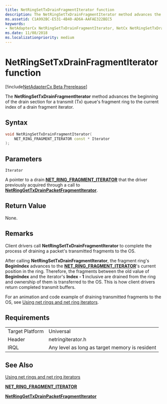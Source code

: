 ```yaml
---
title: NetRingSetTxDrainFragmentIterator function
description: The NetRingSetTxDrainFragmentIterator method advances the beginning of the drain section for a transmit (Tx) queue's fragment ring to the current index of a drain fragment iterator.
ms.assetid: C1A992BC-E531-4B40-AD6A-AAFAE322BEC5
keywords:
- NetAdapterCx NetRingSetTxDrainFragmentIterator, NetCx NetRingSetTxDrainFragmentIterator
ms.date: 11/08/2018
ms.localizationpriority: medium
---
```


# NetRingSetTxDrainFragmentIterator function

[!include[NetAdapterCx Beta Prerelease](../netcx-beta-prerelease.md)]

The **NetRingSetTxDrainFragmentIterator** method advances the beginning of the drain section for a transmit (Tx) queue's fragment ring to the current index of a drain fragment iterator.

## Syntax

```cpp
void NetRingSetTxDrainFragmentIterator(
    NET_RING_FRAGMENT_ITERATOR const * Iterator
);
```

## Parameters

`Iterator`

A pointer to a drain [**NET_RING_FRAGMENT_ITERATOR**](net-ring-fragment-iterator.md) that the driver previously acquired through a call to [**NetRingGetTxDrainPacketFragmentIterator**](netringgettxdrainpacketfragmentiterator.md).

## Return Value

None. 

## Remarks

Client drivers call **NetRingSetTxDrainFragmentIterator** to complete the process of draining a packet's transmitted fragments to the OS.

After calling **NetRingSetTxDrainFragmentIterator**, the fragment ring's **BeginIndex** advances to the [**NET_RING_FRAGMENT_ITERATOR**](net-ring-fragment-iterator.md)'s current position in the ring. Therefore, the fragments between the old value of **BeginIndex** and the iterator's **Index - 1** inclusive are drained from the ring and ownership of them is transferred to the OS. This is how client drivers return completed transmit buffers.

For an animation and code example of draining transmitted fragments to the OS, see [Using net rings and net ring iterators](using-net-rings-and-net-ring-iterators.md).

## Requirements

|  |  |
| --- | --- |
| Target Platform | Universal |
| Header | netringiterator.h |
| IRQL | Any level as long as target memory is resident |

## See Also

[Using net rings and net ring iterators](using-net-rings-and-net-ring-iterators.md)

[**NET_RING_FRAGMENT_ITERATOR**](net-ring-fragment-iterator.md)

[**NetRingGetTxDrainPacketFragmentIterator**](netringgettxdrainpacketfragmentiterator.md)